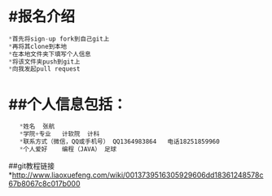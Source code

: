 ﻿#报名介绍
============
```js
*首先将sign-up fork到自己git上
*再将其clone到本地
*在本地文件夹下填写个人信息
*将该文件夹push到git上
*向我发起pull request
```
##个人信息包括：
=========
```js
   *姓名	张航
   *学院+专业	计软院  计科
   *联系方式（微信，QQ或手机号）	QQ1364983864   电话18251859960
   *个人爱好	编程（JAVA） 足球
```
##git教程链接
*http://www.liaoxuefeng.com/wiki/0013739516305929606dd18361248578c67b8067c8c017b000

